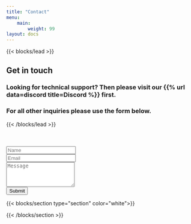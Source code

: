 ```yaml
---
title: "Contact"
menu:
    main:
        weight: 99
layout: docs
---
```


{{< blocks/lead >}}
<h2>Get in touch</h2>
<h3>Looking for technical support? Then please visit our {{% url data=discord title=Discord %}} first.</h3>
<h3>For all other inquiries please use the form below.</h3>
{{< /blocks/lead >}}


<form id="contact-form" method="post" action="https://formspree.io/f/xyylplyk" role="form" style="margin-top:10%">
    <div class="controls">
        <div class="row">
            <div class="col-md-8 mx-auto">
                <div class="form-group">
                    <input id="form_name" type="text" name="name" class="form-control" placeholder="Name" required="required">
                </div>
            </div>
        </div>
        <div class="row">
            <div class="col-md-8 mx-auto">
                <div class="form-group">
                    <input id="form_email" type="text" name="email" class="form-control" placeholder="Email" required="required">
                </div>
            </div>
        </div>
        <div class="row">
            <div class="col-md-8 mx-auto">
                <div class="form-group">
                    <textarea id="form_message" name="message" class="form-control" placeholder="Message" rows="4" required="required"></textarea>
                </div>
            </div>
            <div class="col-md-8 mx-auto">
                <input type="submit" class="btn btn-success btn-send" value="Submit">
            </div>
        </div>
    </div>
</form>


{{< blocks/section type="section" color="white">}}


{{< /blocks/section >}}
